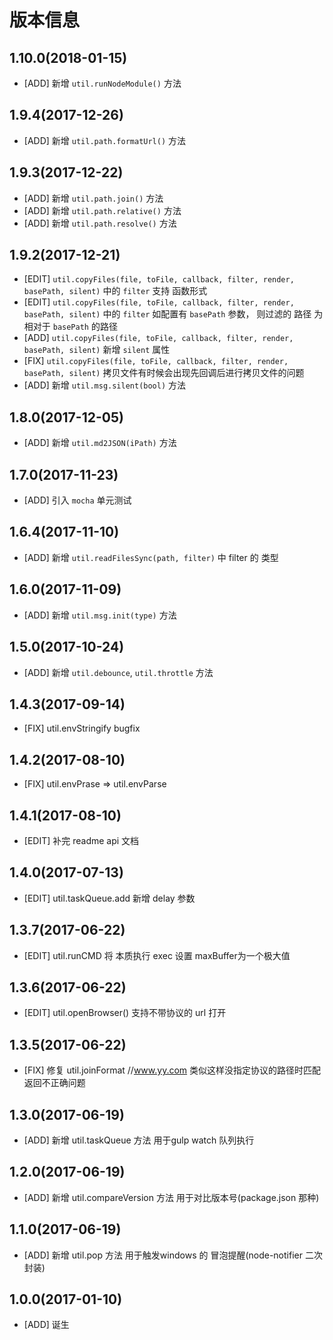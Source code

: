 # 版本信息
## 1.10.0(2018-01-15)
* [ADD] 新增 `util.runNodeModule()` 方法

## 1.9.4(2017-12-26)
* [ADD] 新增 `util.path.formatUrl()` 方法

## 1.9.3(2017-12-22)
* [ADD] 新增 `util.path.join()` 方法
* [ADD] 新增 `util.path.relative()` 方法
* [ADD] 新增 `util.path.resolve()` 方法

## 1.9.2(2017-12-21)
* [EDIT] `util.copyFiles(file, toFile, callback, filter, render, basePath, silent)` 中的 `filter` 支持 函数形式
* [EDIT] `util.copyFiles(file, toFile, callback, filter, render, basePath, silent)` 中的 `filter` 如配置有 `basePath` 参数， 则过滤的 路径 为 相对于 `basePath` 的路径
* [ADD] `util.copyFiles(file, toFile, callback, filter, render, basePath, silent)` 新增 `silent` 属性
* [FIX] `util.copyFiles(file, toFile, callback, filter, render, basePath, silent)` 拷贝文件有时候会出现先回调后进行拷贝文件的问题
* [ADD] 新增 `util.msg.silent(bool)` 方法

## 1.8.0(2017-12-05)
* [ADD] 新增 `util.md2JSON(iPath)` 方法

## 1.7.0(2017-11-23)
* [ADD] 引入 `mocha` 单元测试

## 1.6.4(2017-11-10)
* [ADD] 新增 `util.readFilesSync(path, filter)` 中 filter 的 类型

## 1.6.0(2017-11-09)
* [ADD] 新增 `util.msg.init(type)` 方法

## 1.5.0(2017-10-24)
* [ADD] 新增 `util.debounce`, `util.throttle` 方法

## 1.4.3(2017-09-14)
* [FIX] util.envStringify bugfix

## 1.4.2(2017-08-10)
* [FIX] util.envPrase => util.envParse

## 1.4.1(2017-08-10)
* [EDIT] 补完 readme api 文档

## 1.4.0(2017-07-13)
* [EDIT] util.taskQueue.add 新增 delay 参数

## 1.3.7(2017-06-22)
* [EDIT] util.runCMD 将 本质执行 exec 设置 maxBuffer为一个极大值

## 1.3.6(2017-06-22)
* [EDIT] util.openBrowser() 支持不带协议的 url 打开

## 1.3.5(2017-06-22)
* [FIX] 修复 util.joinFormat //www.yy.com 类似这样没指定协议的路径时匹配返回不正确问题

## 1.3.0(2017-06-19)
* [ADD] 新增 util.taskQueue 方法 用于gulp watch 队列执行

## 1.2.0(2017-06-19)
* [ADD] 新增 util.compareVersion 方法 用于对比版本号(package.json 那种)

## 1.1.0(2017-06-19)
* [ADD] 新增 util.pop 方法 用于触发windows 的 冒泡提醒(node-notifier 二次封装)

## 1.0.0(2017-01-10)
* [ADD] 诞生
